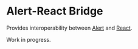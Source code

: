 Alert-React Bridge
==================

Provides interoperability between [Alert](https://github.com/rdlowrey/Alert) and [React](https://github.com/react/react).

Work in progress.